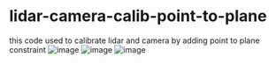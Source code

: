 # lidar-camera-calib-point-to-plane
this code used to calibrate lidar and camera by adding point to plane constraint
![image](https://user-images.githubusercontent.com/42079541/226542954-4d123c5b-4fb2-4554-bf58-ed73b1e879a2.png)
![image](https://user-images.githubusercontent.com/42079541/226542983-48d955b2-c40c-484a-986f-25dfc5e0344e.png)
![image](https://user-images.githubusercontent.com/42079541/226543076-fac0703f-7f1c-404e-9fd3-cde50dbd48dc.png)

